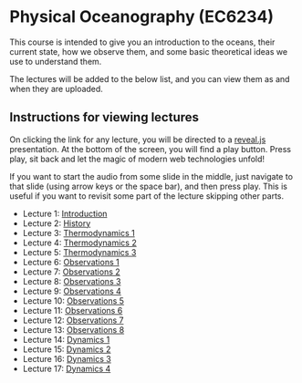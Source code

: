 # Physical Oceanography (EC6234)

This course is intended to give you an introduction to
the oceans, their current state, how we observe them,
and some basic theoretical ideas we use to understand them.

The lectures will be added to the below list, and you can
view them as and when they are uploaded.

## Instructions for viewing lectures

On clicking the link for any lecture, you will be directed
to a [reveal.js](https://revealjs.com/) presentation. At the
bottom of the screen, you will find a play button. Press play,
sit back and let the magic of modern web technologies unfold!

If you want to start the audio from some slide in the middle,
just navigate to that slide (using arrow keys or the space bar),
and then press play. This is useful if you want to revisit some
part of the lecture skipping other parts.

* Lecture 1: [Introduction](./slides/lecture_intro/index.html)
* Lecture 2: [History](./slides/lecture_history/index.html)
* Lecture 3: [Thermodynamics 1](./slides/lecture_thermo/index.html)
* Lecture 4: [Thermodynamics 2](./slides/lecture_thermo2/index.html)
* Lecture 5: [Thermodynamics 3](./slides/lecture_thermo3/index.html)
* Lecture 6: [Observations 1](./slides/lecture_aditi1/Observations-1.pptx)
* Lecture 7: [Observations 2](./slides/lecture_aditi2/Observations-2.pptx)
* Lecture 8: [Observations 3](./slides/lecture_aditi3/Observations-3.pptx)
* Lecture 9: [Observations 4](./slides/lecture_aditi4/Observations-4.pptx)
* Lecture 10: [Observations 5](./slides/lecture_aditi5/Observations-5.pptx)
* Lecture 11: [Observations 6](./slides/lecture_aditi6/Observations-6.pptx)
* Lecture 12: [Observations 7](./slides/lecture_aditi7/Observations-7.pptx)
* Lecture 13: [Observations 8](./slides/lecture_aditi8/Observations-8.pptx)
* Lecture 14: [Dynamics 1](./slides/lecture_dyn1/index.html)
* Lecture 15: [Dynamics 2](./slides/lecture_dyn2/index.html)
* Lecture 16: [Dynamics 3](./slides/lecture_dyn3/index.html)
* Lecture 17: [Dynamics 4](./slides/lecture_dyn4/index.html)

